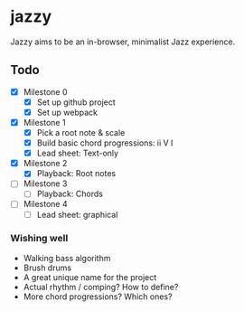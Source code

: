 # jazzy

Jazzy aims to be an in-browser, minimalist Jazz experience.

## Todo

- [x] Milestone 0
    - [x] Set up github project
    - [x] Set up webpack
- [x] Milestone 1
    - [x] Pick a root note & scale
    - [x] Build basic chord progressions: ii V I
    - [x] Lead sheet: Text-only
- [x] Milestone 2
    - [x] Playback: Root notes
- [ ] Milestone 3
    - [ ] Playback: Chords
- [ ] Milestone 4
    - [ ] Lead sheet: graphical

### Wishing well

- Walking bass algorithm
- Brush drums
- A great unique name for the project
- Actual rhythm / comping? How to define?
- More chord progressions? Which ones?